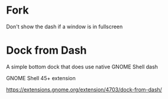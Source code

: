 # Fork
Don't show the dash if a window is in fullscreen

# Dock from Dash

A simple bottom dock that does use native GNOME Shell dash

GNOME Shell 45+ extension

https://extensions.gnome.org/extension/4703/dock-from-dash/
